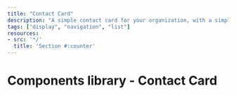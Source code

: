 ```yaml
---
title: "Contact Card"
description: "A simple contact card for your organization, with a simple pop in for additional contact information"
tags: ["display", "navigation", "list"]
resources:
- src: '*/'
  title: 'Section #:counter'
---
```


# Components library - Contact Card

